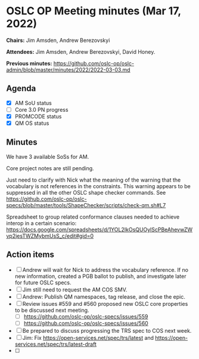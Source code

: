 # OSLC OP Meeting minutes (Mar 17, 2022)

**Chairs:** Jim Amsden, Andrew Berezovskyi

**Attendees:** Jim Amsden, Andrew Berezovskyi, David Honey.

**Previous minutes:** https://github.com/oslc-op/oslc-admin/blob/master/minutes/2022/2022-03-03.md

## Agenda

- [x] AM SoU status
- [ ] Core 3.0 PN progress
- [x] PROMCODE status
- [x] QM OS status
 
## Minutes

We have 3 available SoSs for AM.

Core project notes are still pending.

Just need to clarify with Nick what the meaning of the warning that the vocabulary is not references in the constraints. This warning appears to be suppressed in all the other OSLC shape checker commands. See https://github.com/oslc-op/oslc-specs/blob/master/tools/ShapeChecker/scripts/check-qm.sh#L7


Spreadsheet to group related conformance clauses needed to achieve interop in a certain scenario: https://docs.google.com/spreadsheets/d/1YOL2IkOsQUOylScPBeAhevwZWvp2jesTWZMybmUsS_c/edit#gid=0

## Action items

- [ ] Andrew will wait for Nick to address the vocabulary reference. If no new information, created a PGB ballot to publish, and investigate later for future OSLC specs. 
- [ ] Jim still need to request the AM COS SMV.
- [ ] Andrew: Publish QM namespaces, tag release, and close the epic.
- [ ] Review issues #559 and #560 proposed new OSLC core properties to be discussed next meeting.
    - [ ] https://github.com/oslc-op/oslc-specs/issues/559
    - [ ] https://github.com/oslc-op/oslc-specs/issues/560
- [ ] Be prepared to discuss progressing the TRS spec to COS next week. 
- [ ] Jim: Fix https://open-services.net/spec/trs/latest and https://open-services.net/spec/trs/latest-draft
- [ ] 
